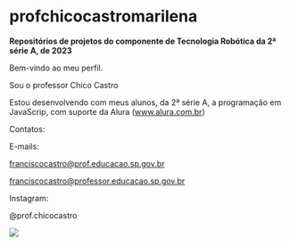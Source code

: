 # profchicocastromarilena
**Repositórios de projetos do componente de Tecnologia Robótica da 2ª série A, de 2023**

Bem-vindo ao meu perfil.

Sou o professor Chico Castro

Estou desenvolvendo com meus alunos, da 2ª série A, a programação em JavaScrip, com suporte da Alura (www.alura.com.br)

Contatos: 

E-mails:

franciscocastro@prof.educacao.sp.gov.br

franciscocastro@professor.educacao.sp.gov.br

Instagram:

@prof.chicocastro

![](https://tenor.com/pt-BR/view/js-java-script-head-pat-gif-26111677)
